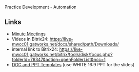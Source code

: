 Practice Development - Automation

## Links
- [Minute Meetings](MinuteMeetings.md)
- Videos in Bitrix24: https://live-mwcc01.gatworks.net/docs/shared/path/Downloads/
- internal link to Bitrix24: https://live-mwcc01.gatworks.net/bitrix/tools/disk/focus.php?folderId=78347&action=openFolderList&ncc=1
- [DOC and PPT Templates](https://tamtamy.reply.com/tamtamy/permalink/live-reply-documentation-templates.action) (use WHITE 16:9 PPT for the slides)
